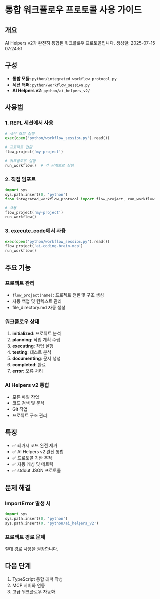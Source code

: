 # 통합 워크플로우 프로토콜 사용 가이드

## 개요
AI Helpers v2가 완전히 통합된 워크플로우 프로토콜입니다.
생성일: 2025-07-15 07:24:51

## 구성
- **통합 모듈**: `python/integrated_workflow_protocol.py`
- **세션 래퍼**: `python/workflow_session.py`
- **AI Helpers v2**: `python/ai_helpers_v2/`

## 사용법

### 1. REPL 세션에서 사용
```python
# 세션 래퍼 실행
exec(open('python/workflow_session.py').read())

# 프로젝트 전환
flow_project('my-project')

# 워크플로우 실행
run_workflow()  # 각 단계별로 실행
```

### 2. 직접 임포트
```python
import sys
sys.path.insert(0, 'python')
from integrated_workflow_protocol import flow_project, run_workflow

# 사용
flow_project('my-project')
run_workflow()
```

### 3. execute_code에서 사용
```python
exec(open('python/workflow_session.py').read())
flow_project('ai-coding-brain-mcp')
run_workflow()
```

## 주요 기능

### 프로젝트 관리
- `flow_project(name)`: 프로젝트 전환 및 구조 생성
- 자동 백업 및 컨텍스트 관리
- file_directory.md 자동 생성

### 워크플로우 상태
1. **initialized**: 프로젝트 분석
2. **planning**: 작업 계획 수립
3. **executing**: 작업 실행
4. **testing**: 테스트 분석
5. **documenting**: 문서 생성
6. **completed**: 완료
7. **error**: 오류 처리

### AI Helpers v2 통합
- 모든 파일 작업
- 코드 검색 및 분석
- Git 작업
- 프로젝트 구조 관리

## 특징
- ✅ 레거시 코드 완전 제거
- ✅ AI Helpers v2 완전 통합
- ✅ 프로토콜 기반 추적
- ✅ 자동 캐싱 및 메트릭
- ✅ stdout JSON 프로토콜

## 문제 해결

### ImportError 발생 시
```python
import sys
sys.path.insert(0, 'python')
sys.path.insert(0, 'python/ai_helpers_v2')
```

### 프로젝트 경로 문제
절대 경로 사용을 권장합니다.

## 다음 단계
1. TypeScript 통합 래퍼 작성
2. MCP 서버와 연동
3. 고급 워크플로우 자동화
